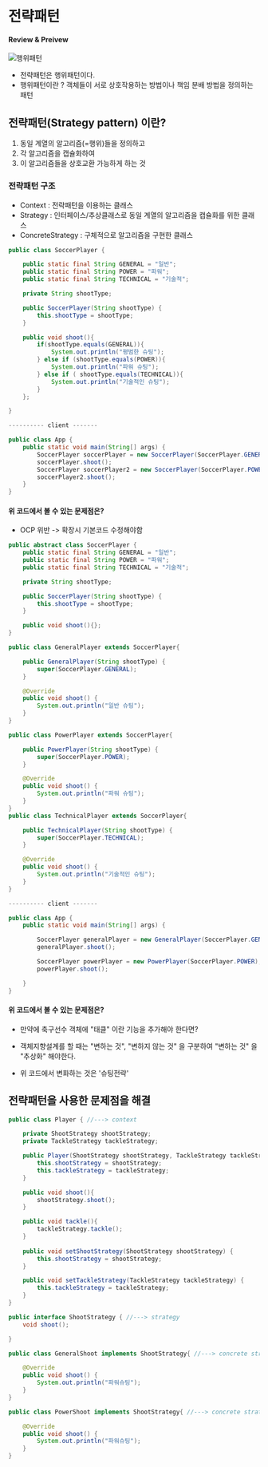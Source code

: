 # 전략패턴 

#### Review & Preivew
![행위패턴]()
- 전략패턴은 행위패턴이다. 
- 행위패턴이란 ? 객체들이 서로 상호작용하는 방법이나 책임 분배 방법을 정의하는 패턴


## 전략패턴(Strategy pattern) 이란?
1. 동일 계열의 알고리즘(=행위)들을 정의하고
2. 각 알고리즘을 캡슐화하여
3. 이 알고리즘들을 상호교환 가능하게 하는 것
### 전략패턴 구조 
- Context : 전략패턴을 이용하는 클래스
- Strategy : 인터페이스/추상클래스로 동일 계열의 알고리즘을 캡슐화를 위한 클래스
- ConcreteStrategy : 구체적으로 알고리즘을 구현한 클래스 


```java
public class SoccerPlayer {

    public static final String GENERAL = "일반";
    public static final String POWER = "파워";
    public static final String TECHNICAL = "기술적";

    private String shootType;

    public SoccerPlayer(String shootType) {
        this.shootType = shootType;
    }

    public void shoot(){
        if(shootType.equals(GENERAL)){
            System.out.println("평범한 슈팅");
        } else if (shootType.equals(POWER)){
            System.out.println("파워 슈팅");
        } else if ( shootType.equals(TECHNICAL)){
            System.out.println("기술적인 슈팅");
        }
    };

}

---------- client -------

public class App {
    public static void main(String[] args) {
        SoccerPlayer soccerPlayer = new SoccerPlayer(SoccerPlayer.GENERAL);
        soccerPlayer.shoot();
        SoccerPlayer soccerPlayer2 = new SoccerPlayer(SoccerPlayer.POWER);
        soccerPlayer2.shoot();
    }
}
```
#### 위 코드에서 볼 수 있는 문제점은?
- OCP 위반 -> 확장시 기본코드 수정해야함

```java
public abstract class SoccerPlayer {
    public static final String GENERAL = "일반";
    public static final String POWER = "파워";
    public static final String TECHNICAL = "기술적";

    private String shootType;

    public SoccerPlayer(String shootType) {
        this.shootType = shootType;
    }

    public void shoot(){};
}

public class GeneralPlayer extends SoccerPlayer{

    public GeneralPlayer(String shootType) {
        super(SoccerPlayer.GENERAL);
    }

    @Override
    public void shoot() {
        System.out.println("일반 슈팅");
    }
}

public class PowerPlayer extends SoccerPlayer{

    public PowerPlayer(String shootType) {
        super(SoccerPlayer.POWER);
    }

    @Override
    public void shoot() {
        System.out.println("파워 슈팅");
    }
}
public class TechnicalPlayer extends SoccerPlayer{

    public TechnicalPlayer(String shootType) {
        super(SoccerPlayer.TECHNICAL);
    }

    @Override
    public void shoot() {
        System.out.println("기술적인 슈팅");
    }
}

---------- client -------

public class App {
    public static void main(String[] args) {

        SoccerPlayer generalPlayer = new GeneralPlayer(SoccerPlayer.GENERAL);
        generalPlayer.shoot();

        SoccerPlayer powerPlayer = new PowerPlayer(SoccerPlayer.POWER);
        powerPlayer.shoot();

    }
}
```
#### 위 코드에서 볼 수 있는 문제점은?
- 만약에 축구선수 객체에 "태클" 이란 기능을 추가해야 한다면? 

- 객체지향설계를 할 때는 "변하는 것", "변하지 않는 것" 을 구분하여 "변하는 것" 을 "추상화" 해야한다. 
- 위 코드에서 변화하는 것은 '슈팅전략' 


## 전략패턴을 사용한 문제점을 해결
```java
public class Player { //---> context  

    private ShootStrategy shootStrategy;
    private TackleStrategy tackleStrategy;

    public Player(ShootStrategy shootStrategy, TackleStrategy tackleStrategy) {
        this.shootStrategy = shootStrategy;
        this.tackleStrategy = tackleStrategy;
    }

    public void shoot(){
        shootStrategy.shoot();
    }

    public void tackle(){
        tackleStrategy.tackle();
    }
    
    public void setShootStrategy(ShootStrategy shootStrategy) {
        this.shootStrategy = shootStrategy;
    }

    public void setTackleStrategy(TackleStrategy tackleStrategy) {
        this.tackleStrategy = tackleStrategy;
    }
}

public interface ShootStrategy { //---> strategy
    void shoot();

}

public class GeneralShoot implements ShootStrategy{ //---> concrete strategy

    @Override
    public void shoot() {
        System.out.println("파워슈팅");
    }
}

public class PowerShoot implements ShootStrategy{ //---> concrete strategy

    @Override
    public void shoot() {
        System.out.println("파워슈팅");
    }
}


```

